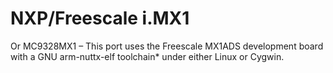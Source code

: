 # NXP/Freescale i.MX1

Or MC9328MX1 – This port uses the Freescale MX1ADS development board
with a GNU arm-nuttx-elf toolchain\* under either Linux or Cygwin.
